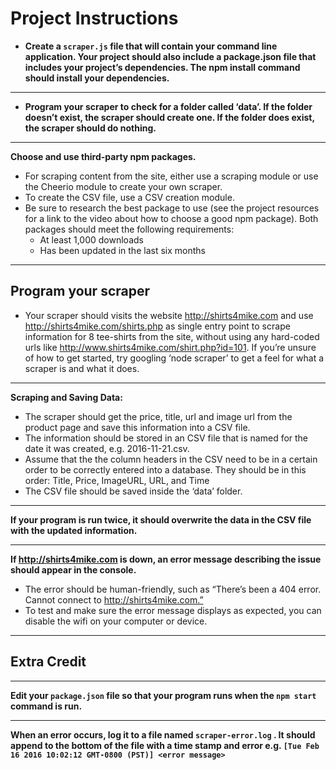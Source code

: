 # Project Instructions

- **Create a `scraper.js` file that will contain your command line application. Your project should also include a package.json file that includes your project’s dependencies. The npm install command should install your dependencies.**

---

- **Program your scraper to check for a folder called ‘data’. If the folder doesn’t exist, the scraper should create one. If the folder does exist, the scraper should do nothing.**

---

**Choose and use third-party npm packages.**

- For scraping content from the site, either use a scraping module or use the Cheerio module to create your own scraper.
- To create the CSV file, use a CSV creation module.
- Be sure to research the best package to use (see the project resources for a link to the video about how to choose a good npm package).
  Both packages should meet the following requirements:
  - At least 1,000 downloads
  - Has been updated in the last six months

---

## Program your scraper

- Your scraper should visits the website http://shirts4mike.com and use http://shirts4mike.com/shirts.php as single entry point to scrape information for 8 tee-shirts from the site, without using any hard-coded urls like http://www.shirts4mike.com/shirt.php?id=101. If you’re unsure of how to get started, try googling ‘node scraper’ to get a feel for what a scraper is and what it does.
  
---

**Scraping and Saving Data:**

- The scraper should get the price, title, url and image url from the product page and save this information into a CSV file.
- The information should be stored in an CSV file that is named for the date it was created, e.g. 2016-11-21.csv.
- Assume that the the column headers in the CSV need to be in a certain order to be correctly entered into a database. They should be in this order: Title, Price, ImageURL, URL, and Time
- The CSV file should be saved inside the ‘data’ folder.
  
---

**If your program is run twice, it should overwrite the data in the CSV file with the updated information.**

---

**If http://shirts4mike.com is down, an error message describing the issue should appear in the console.**

- The error should be human-friendly, such as “There’s been a 404 error. Cannot connect to http://shirts4mike.com.”
- To test and make sure the error message displays as expected, you can disable the wifi on your computer or device.

---

## Extra Credit

---

**Edit your `package.json` file so that your program runs when the `npm start` command is run.**

---

**When an error occurs, log it to a file named `scraper-error.log` . It should append to the bottom of the file with a time stamp and error e.g. `[Tue Feb 16 2016 10:02:12 GMT-0800 (PST)] <error message>`**
